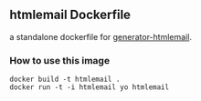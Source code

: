 ## htmlemail Dockerfile

a standalone dockerfile for [generator-htmlemail](https://github.com/jahvi/generator-htmlemail).

### How to use this image

```
docker build -t htmlemail .
docker run -t -i htmlemail yo htmlemail
```

